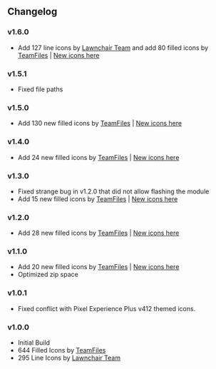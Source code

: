 ## Changelog

### v1.6.0
- Add 127 line icons by [Lawnchair Team](https://github.com/LawnchairLauncher/lawnicons "Lawnchair GitHub") and add 80 filled icons by [TeamFiles](https://t.me/modulesrepo "Modules Repository | Team Files™") | [New icons here](https://github.com/Syoker/ExtraThemedIcons/blob/main/newicons.md#v160 "New icons for version v1.6.0")

### v1.5.1
- Fixed file paths

### v1.5.0
- Add 130 new filled icons by [TeamFiles](https://t.me/modulesrepo "Modules Repository | Team Files™") | [New icons here](https://github.com/Syoker/ExtraThemedIcons/blob/main/newicons.md#v150 "New icons for version v1.5.0")

### v1.4.0
- Add 24 new filled icons by [TeamFiles](https://t.me/modulesrepo "Modules Repository | Team Files™") | [New icons here](https://github.com/Syoker/ExtraThemedIcons/blob/main/newicons.md#v140 "New icons for version v1.4.0")

### v1.3.0
- Fixed strange bug in v1.2.0 that did not allow flashing the module
- Add 15 new filled icons by [TeamFiles](https://t.me/modulesrepo "Modules Repository | Team Files™") | [New icons here](https://github.com/Syoker/ExtraThemedIcons/blob/main/newicons.md#v130 "New icons for version v1.3.0")

### v1.2.0
- Add 28 new filled icons by [TeamFiles](https://t.me/modulesrepo "Modules Repository | Team Files™") | [New icons here](https://github.com/Syoker/ExtraThemedIcons/blob/main/newicons.md#v120 "New icons for version v1.2.0")

### v1.1.0
- Add 20 new filled icons by [TeamFiles](https://t.me/modulesrepo "Modules Repository | Team Files™") | [New icons here](https://github.com/Syoker/ExtraThemedIcons/blob/main/newicons.md#v110 "New icons for version v1.1.0")
- Optimized zip space

### v1.0.1
- Fixed conflict with Pixel Experience Plus v412 themed icons.

### v1.0.0
- Initial Build
- 644 Filled Icons by [TeamFiles](https://t.me/modulesrepo "Modules Repository | Team Files™")
- 295 Line Icons by [Lawnchair Team](https://github.com/LawnchairLauncher/lawnicons "Lawnchair GitHub")